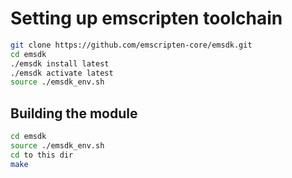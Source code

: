# Setting up emscripten toolchain

```bash
git clone https://github.com/emscripten-core/emsdk.git
cd emsdk
./emsdk install latest
./emsdk activate latest
source ./emsdk_env.sh
 ```

## Building the module

```bash
cd emsdk
source ./emsdk_env.sh
cd to this dir
make
```
